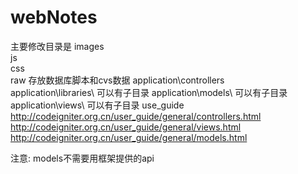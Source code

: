 webNotes
========
主要修改目录是
images\
js\
css\
raw 存放数据库脚本和cvs数据
application\controllers\
application\libraries\ 可以有子目录
application\models\  可以有子目录
application\views\  可以有子目录
use_guide
http://codeigniter.org.cn/user_guide/general/controllers.html
http://codeigniter.org.cn/user_guide/general/views.html
http://codeigniter.org.cn/user_guide/general/models.html

注意:
models不需要用框架提供的api
